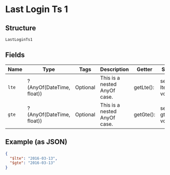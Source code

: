 
# Last Login Ts 1

## Structure

`LastLoginTs1`

## Fields

| Name | Type | Tags | Description | Getter | Setter |
|  --- | --- | --- | --- | --- | --- |
| `lte` | ?(AnyOf(DateTime, float)) | Optional | This is a nested AnyOf case. | getLte(): | setLte( lte): void |
| `gte` | ?(AnyOf(DateTime, float)) | Optional | This is a nested AnyOf case. | getGte(): | setGte( gte): void |

## Example (as JSON)

```json
{
  "$lte": "2016-03-13",
  "$gte": "2016-03-13"
}
```

